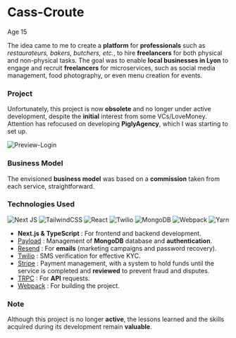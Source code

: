 # Cass-Croute

Age 15

The idea came to me to create a **platform** for **professionals** such as *restaurateurs, bakers, butchers, etc.*, to hire **freelancers** for both physical and non-physical tasks. The goal was to enable **local businesses in Lyon** to engage and recruit **freelancers** for microservices, such as social media management, food photography, or even menu creation for events.

### Project
Unfortunately, this project is now **obsolete** and no longer under active development, despite the **initial** interest from some VCs/LoveMoney. Attention has refocused on developing **PiglyAgency**, which I was starting to set up.

![Preview-Login](https://github.com/Martial4034/MVP/blob/main/public/login.png)

### Business Model
The envisioned **business model** was based on a **commission** taken from each service, straightforward.

### Technologies Used
![Next JS](https://img.shields.io/badge/Next-black?style=for-the-badge&logo=next.js&logoColor=white) ![TailwindCSS](https://img.shields.io/badge/tailwindcss-%2338B2AC.svg?style=for-the-badge&logo=tailwind-css&logoColor=white) ![React](https://img.shields.io/badge/react-%2320232a.svg?style=for-the-badge&logo=react&logoColor=%2361DAFB) ![Twilio](https://img.shields.io/badge/Twilio-F22F46?style=for-the-badge&logo=Twilio&logoColor=white) ![MongoDB](https://img.shields.io/badge/MongoDB-%234ea94b.svg?style=for-the-badge&logo=mongodb&logoColor=white) ![Webpack](https://img.shields.io/badge/webpack-%238DD6F9.svg?style=for-the-badge&logo=webpack&logoColor=black) ![Yarn](https://img.shields.io/badge/yarn-%232C8EBB.svg?style=for-the-badge&logo=yarn&logoColor=white)

- **Next.js & TypeScript** : For frontend and backend development.
- [Payload](https://payloadcms.com/) : Management of **MongoDB** database and **authentication**.
- [Resend](https://resend.com/) : For **emails** (marketing campaigns and password recovery).
- [Twilio](https://www.twilio.com/) : SMS verification for effective KYC.
- [Stripe](https://stripe.com/) : Payment management, with a system to hold funds until the service is completed and **reviewed** to prevent fraud and disputes.
- [TRPC](https://trpc.io/) : For **API** requests.
- [Webpack](https://webpack.js.org/) : For building the project.

### Note
Although this project is no longer **active**, the lessons learned and the skills acquired during its development remain **valuable**.
